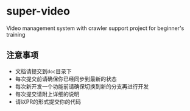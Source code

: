 # super-video
Video management system with crawler support project for beginner's training

## 注意事项
- 文档请提交到`doc`目录下
- 每次提交前请确保你已经同步到最新的状态
- 每次新开发一个功能前请确保切换到新的分支再进行开发
- 每次提交请附上详细的说明
- 请以PR的形式提交你的代码
